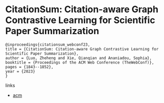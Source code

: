# CitationSum: Citation-aware Graph Contrastive Learning for Scientific Paper Summarization

```
@inproceedings{citationsum_webconf23,
title = {CitationSum: Citation-aware Graph Contrastive Learning for Scientific Paper Summarization},
author = {Luo, Zheheng and Xie, Qianqian and Ananiadou, Sophia},
booktitle = {Proceedings of the ACM Web Conference (TheWebConf)},
pages = {1843--1852},
year = {2023}
}
```

links
- [acm](https://dl.acm.org/doi/10.1145/3543507.3583505)
